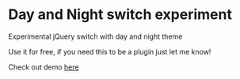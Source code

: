 # Day and Night switch experiment
Experimental jQuery switch with day and night theme

Use it for free, if you need this to be a plugin just let me know!

Check out demo <a href="https://dayandnightswitch.netlify.com/" target="blank">here</a>



